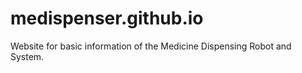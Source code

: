 # medispenser.github.io
Website for basic information of the Medicine Dispensing Robot and System. 
